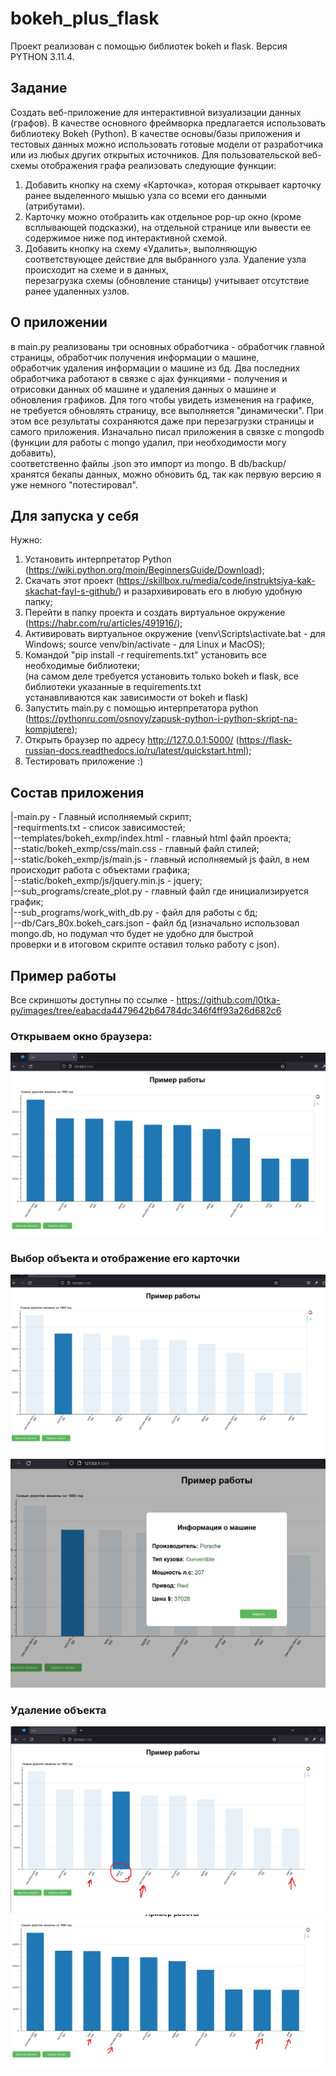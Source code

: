 # bokeh_plus_flask
Проект реализован с помощью библиотек bokeh и flask. Версия PYTHON 3.11.4.  

## Задание
Создать веб-приложение для интерактивной визуализации данных (графов). В качестве основного фреймворка предлагается использовать библиотеку Bokeh (Python). 
В качестве основы/базы приложения и тестовых данных можно использовать готовые модели от разработчика или из любых других открытых источников.
Для пользовательской веб-схемы отображения графа реализовать следующие функции: 
1. Добавить кнопку на схему «Карточка», которая открывает карточку ранее выделенного мышью узла со всеми его данными (атрибутами).
2. Карточку можно отобразить как отдельное pop-up окно (кроме всплывающей подсказки), на отдельной странице или вывести ее содержимое ниже под интерактивной схемой.  
3. Добавить кнопку на схему «Удалить», выполняющую соответствующее действие для выбранного узла. Удаление узла происходит на схеме и в данных,  
перезагрузка схемы (обновление станицы) учитывает отсутствие ранее удаленных узлов.

## О приложении
в main.py реализованы три основных обработчика - обработчик главной страницы, обработчик получения информации о машине,  
обработчик удаления информации о машине из бд. Два последних обработчика работают в связке с ajax функциями - получения и отрисовки данных об машине и  удаления данных о машине и обновления графиков. Для того чтобы увидеть изменения на графике, не требуется обновлять страницу, все выполняется "динамически".
При этом все результаты сохраняются даже при перезагрузки страницы и самого приложения.
Изначально писал приложения в связке с mongodb (функции для работы с mongo удалил, при необходимости могу добавить),  
соответственно файлы .json это импорт из mongo. В db/backup/ хранятся бекапы данных, можно обновить бд, так как первую версию я уже немного "потестировал".  

## Для запуска у себя
Нужно:
1) Установить интерпретатор Python (https://wiki.python.org/moin/BeginnersGuide/Download);
2) Скачать этот проект (https://skillbox.ru/media/code/instruktsiya-kak-skachat-fayl-s-github/) и разархивировать его в любую удобную папку;  
3) Перейти в папку проекта и создать виртуальное окружение (https://habr.com/ru/articles/491916/);  
4) Активировать виртуальное окружение (venv\Scripts\activate.bat - для Windows; source venv/bin/activate - для Linux и MacOS);  
5) Командой "pip install -r requirements.txt" установить все необходимые библиотеки;  
(на самом деле требуется установить только bokeh и flask, все библиотеки указанные в requirements.txt  
устанавливаются как зависимости от bokeh и flask)  
6) Запустить main.py с помощью интерпретатора python (https://pythonru.com/osnovy/zapusk-python-i-python-skript-na-kompjutere);  
7) Открыть браузер по адресу http://127.0.0.1:5000/ (https://flask-russian-docs.readthedocs.io/ru/latest/quickstart.html);  
8) Тестировать приложение :)

## Состав приложения
|-main.py - Главный исполняемый скрипт;  
|-requirments.txt - список зависимостей;  
|--templates/bokeh_exmp/index.html - главный html файл проекта;  
|--static/bokeh_exmp/css/main.css - главный файл стилей;  
|--static/bokeh_exmp/js/main.js - главный исполняемый js файл, в нем происходит работа с объектами графика;  
|--static/bokeh_exmp/js/jquery.min.js - jquery;  
|--sub_programs/create_plot.py - главный файл где инициализируется график;  
|--sub_programs/work_with_db.py - файл для работы с бд;  
|--db/Cars_80x.bokeh_cars.json - файл бд (изначально использовал mongo.db, но подумал что будет не удобно для быстрой  
проверки и в итоговом скрипте оставил только работу с json).  

## Пример работы
Все скриншоты доступны по ссылке - https://github.com/l0tka-py/images/tree/eabacda4479642b64784dc346f4ff93a26d682c6  

### Открываем окно браузера:
![img1](https://github.com/l0tka-py/images/blob/master/%D0%A1%D0%BD%D0%B8%D0%BC%D0%BE%D0%BA%20%D1%8D%D0%BA%D1%80%D0%B0%D0%BD%D0%B0%202023-07-14%20000627.png)  
### Выбор объекта и отображение его карточки
![img2](https://github.com/l0tka-py/images/blob/master/%D0%A1%D0%BD%D0%B8%D0%BC%D0%BE%D0%BA%20%D1%8D%D0%BA%D1%80%D0%B0%D0%BD%D0%B0%202023-07-14%20000710.png)
![img3](https://github.com/l0tka-py/images/blob/master/%D0%A1%D0%BD%D0%B8%D0%BC%D0%BE%D0%BA%20%D1%8D%D0%BA%D1%80%D0%B0%D0%BD%D0%B0%202023-07-14%20000742.png)
### Удаление объекта
![img4](https://github.com/l0tka-py/images/blob/master/%D0%A1%D0%BD%D0%B8%D0%BC%D0%BE%D0%BA%20%D1%8D%D0%BA%D1%80%D0%B0%D0%BD%D0%B0%202023-07-14%20000916.png)
![img5](https://github.com/l0tka-py/images/blob/master/%D0%A1%D0%BD%D0%B8%D0%BC%D0%BE%D0%BA%20%D1%8D%D0%BA%D1%80%D0%B0%D0%BD%D0%B0%202023-07-14%20001552.png)
